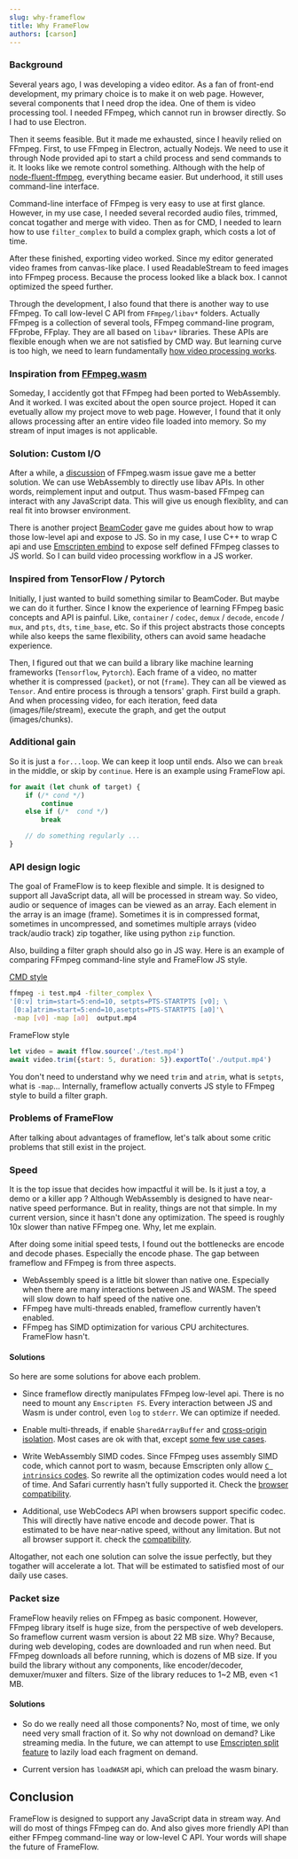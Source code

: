 ```yaml
---
slug: why-frameflow
title: Why FrameFlow
authors: [carson]
---
```


### Background

Several years ago, I was developing a video editor. As a fan of front-end development,
my primary choice is to make it on web page. However, several components that I need drop the idea.
One of them is video processing tool. I needed FFmpeg, which cannot run in browser directly.
So I had to use Electron.

Then it seems feasible. But it made me exhausted, since I heavily relied on FFmpeg.
First, to use FFmpeg in Electron, actually Nodejs. We need to use it through Node provided api to
start a child process and send commands to it. It looks like we remote control something.
Although with the help of [node-fluent-ffmpeg](https://github.com/fluent-ffmpeg/node-fluent-ffmpeg),
everything became easier. But underhood, it still uses command-line interface.

Command-line interface of FFmpeg is very easy to use at first glance.
However, in my use case, I needed several recorded audio files, trimmed, concat togather and merge with video. Then as for CMD, I needed to learn how to use `filter_complex` to build a complex graph, which costs a lot of time.

After these finished, exporting video worked. Since my editor generated video frames from canvas-like place.
I used ReadableStream to feed images into FFmpeg process. Because the process looked like a black box.
I cannot optimized the speed further.

Through the development, I also found that there is another way to use FFmpeg. To call low-level C API from `FFmpeg/libav*` folders. Actually FFmpeg is a collection of several tools, FFmpeg command-line program, FFprobe, FFplay. They are all based on `libav*` libraries. These APIs are flexible enough when we are not satisfied by CMD way. But learning curve is too high, we need to learn fundamentally [how video processing works](https://github.com/leandromoreira/ffmpeg-libav-tutorial).

### Inspiration from [FFmpeg.wasm](https://github.com/ffmpegwasm/ffmpeg.wasm)
Someday, I accidently got that FFmpeg had been ported to WebAssembly. And it worked.
I was excited about the open source project. Hoped it can evetually allow my project move to web page.
However, I found that it only allows processing after an entire video file loaded into memory.
So my stream of input images is not applicable. 

### Solution: Custom I/O
After a while, a [discussion](https://github.com/ffmpegwasm/ffmpeg.wasm/issues/58#issuecomment-879278640) of FFmpeg.wasm issue gave me a better solution. We can use WebAssembly to directly use libav APIs. In other words, reimplement input and output. Thus wasm-based FFmpeg can interact with any JavaScript data. This will give us enough flexiblity, and can real fit into browser environment.

There is another project [BeamCoder](https://github.com/Streampunk/beamcoder) gave me guides about how to wrap those low-level api and expose to JS. So in my case, I use C++ to wrap C api and use [Emscripten embind](https://emscripten.org/docs/porting/connecting_cpp_and_javascript/embind.html) to expose self defined FFmpeg classes to JS world. So I can build video processing workflow in a JS worker.

### Inspired from TensorFlow / Pytorch
Initially, I just wanted to build something similar to BeamCoder. But maybe we can do it further. Since I know the experience of learning FFmpeg basic concepts and API is painful. Like, `container` / `codec`, `demux` / `decode`, `encode` / `mux`, and `pts`, `dts`, `time_base`, etc. So if this project abstracts those concepts while also keeps the same flexibility, others can avoid same headache experience. 

Then, I figured out that we can build a library like machine learning frameworks (`Tensorflow`, `Pytorch`).
Each frame of a video, no matter whether it is compressed (`packet`), or not (`frame`). They can all be viewed as `Tensor`. And entire process is through a tensors' graph. First build a graph. And when processing video, for each iteration, feed data (images/file/stream), execute the graph, and get the output (images/chunks). 

### Additional gain
So it is just a `for...loop`. We can keep it loop until ends. Also we can `break` in the middle, or skip by `continue`. Here is an example using FrameFlow api.
```js
for await (let chunk of target) {
    if (/* cond */) 
        continue
    else if (/*  cond */)
        break

    // do something regularly ...
}
```

### API design logic
The goal of FrameFlow is to keep flexible and simple. It is designed to support all JavaScript data, all will be processed in stream way. So video, audio or sequence of images can be viewed as an array. Each element in the array is an image (frame). Sometimes it is in compressed format, sometimes in uncompressed, and sometimes multiple arrays (video track/audio track) zip togather, like using python `zip` function.

Also, building a filter graph should also go in JS way.
Here is an example of comparing FFmpeg command-line style and FrameFlow JS style.

[CMD style](https://stackoverflow.com/a/56109487/6690269)
```bash
ffmpeg -i test.mp4 -filter_complex \
'[0:v] trim=start=5:end=10, setpts=PTS-STARTPTS [v0]; \
 [0:a]atrim=start=5:end=10,asetpts=PTS-STARTPTS [a0]'\
 -map [v0] -map [a0]  output.mp4
```

FrameFlow style
```js
let video = await fflow.source('./test.mp4')
await video.trim({start: 5, duration: 5}).exportTo('./output.mp4')
```

You don't need to understand why we need `trim` and `atrim`, what is `setpts`, what is `-map`...
Internally, frameflow actually converts JS style to FFmpeg style to build a filter graph.

### Problems of FrameFlow
After talking about advantages of frameflow, let's talk about some critic problems that still exist in the project.

### Speed
It is the top issue that decides how impactful it will be. Is it just a toy, a demo or a killer app ? Although WebAssembly is designed to have near-native speed performance. But in reality, things are not that simple. In my current version, since it hasn't done any optimization. The speed is roughly 10x slower than native FFmpeg one. Why, let me explain.

After doing some initial speed tests, I found out the bottlenecks are encode and decode phases.
Especially the encode phase. The gap between frameflow and FFmpeg is from three aspects.

- WebAssembly speed is a little bit slower than native one. Especially when there are many interactions between JS and WASM. The speed will slow down to half speed of the native one.
- FFmpeg have multi-threads enabled, frameflow currently haven't enabled.
- FFmpeg has SIMD optimization for various CPU architectures. FrameFlow hasn't.

#### Solutions
So here are some solutions for above each problem.

- Since frameflow directly manipulates FFmpeg low-level api. There is no need to mount any `Emscripten FS`. 
Every interaction between JS and Wasm is under control, even `log` to `stderr`. We can optimize if needed.

- Enable multi-threads, if enable `SharedArrayBuffer` and [cross-origin isolation](https://web.dev/i18n/en/cross-origin-isolation-guide/). Most cases are ok with that, except [some few use cases](https://blog.logrocket.com/understanding-sharedarraybuffer-and-cross-origin-isolation/#:~:text=The%20COEP%20header%20breaks%20every%20integration%20that%20requires%20communication%20with%20cross%2Dorigin%20windows%20in%20the%20browser%2C%20such%20as%20authentications%20from%20third%2Dparty%20servers%20and%20payments%20(checkouts).).

- Write WebAssembly SIMD codes. Since FFmpeg uses assembly SIMD code, which cannot port to wasm, because Emscripten only allow [`C intrinsics` codes](https://emscripten.org/docs/porting/simd.html#:~:text=Emscripten%20does%20not%20support%20x86%20or%20any%20other%20native%20inline%20SIMD%20assembly%20or%20building%20.s%20assembly%20files%2C%20so%20all%20code%20should%20be%20written%20to%20use%20SIMD%20intrinsic%20functions%20or%20compiler%20vector%20extensions.). So rewrite all the optimization codes would need a lot of time.
And Safari currently hasn't fully supported it. Check the [browser compatibility](https://webassembly.org/roadmap/#:~:text=0.1-,Fixed%2Dwidth%20SIMD,-91).

- Additional, use WebCodecs API when browsers support specific codec. This will directly have native encode and decode power. That is estimated to be have near-native speed, without any limitation. But not all browser support it. check the [compatibility](https://caniuse.com/webcodecs).

Altogather, not each one solution can solve the issue perfectly, but they togather will accelerate a lot.
That will be estimated to satisfied most of our daily use cases.

### Packet size
FrameFlow heavily relies on FFmpeg as basic component. 
However, FFmpeg library itself is huge size, from the perspective of web developers. So frameflow current wasm version is about 22 MB size.
Why? Because, during web developing, codes are downloaded and run when need. But FFmpeg downloads all before running, which is dozens of MB size. If you build the library without any components,
like encoder/decoder, demuxer/muxer and filters. Size of the library reduces to 1~2 MB, even <1 MB.

#### Solutions

- So do we really need all those components? No, most of time, we only need very small fraction of it. 
So why not download on demand? Like streaming media. In the future, we can attempt to use [Emscripten split feature](https://emscripten.org/docs/optimizing/Module-Splitting.html) to lazily load each fragment on demand.

- Current version has `loadWASM` api, which can preload the wasm binary.


## Conclusion

FrameFlow is designed to support any JavaScript data in stream way. And will do most of things FFmpeg can do.
And also gives more friendly API than either FFmpeg command-line way or low-level C API.
Your words will shape the future of FrameFlow.
